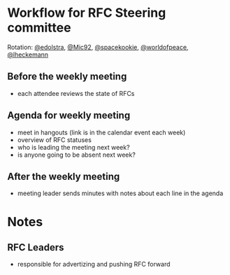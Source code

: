 # Workflow for RFC Steering committee

Rotation: [@edolstra](https://github.com/edolstra), [@Mic92](https://github.com/Mic92), [@spacekookie](https://github.com/spacekookie), [@worldofpeace](https://github.com/worldofpeace), [@lheckemann](https://github.com/lheckemann)

## Before the weekly meeting

- each attendee reviews the state of RFCs

## Agenda for weekly meeting

- meet in hangouts (link is in the calendar event each week)
- overview of RFC statuses
- who is leading the meeting next week?
- is anyone going to be absent next week?

## After the weekly meeting

- meeting leader sends minutes with notes about each
  line in the agenda

# Notes

## RFC Leaders

- responsible for advertizing and pushing RFC forward

